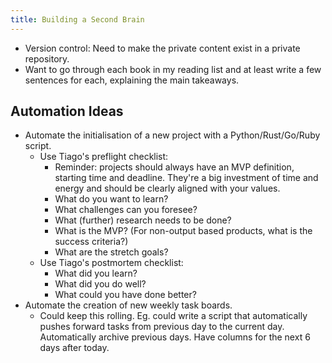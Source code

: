 ```yaml
---
title: Building a Second Brain
---
```


- Version control: Need to make the private content exist in a private repository.
- Want to go through each book in my reading list and at least write a few sentences for each, explaining the main takeaways.

## Automation Ideas
- Automate the initialisation of a new project with a Python/Rust/Go/Ruby script.
	- Use Tiago's preflight checklist:
		- Reminder: projects should always have an MVP definition, starting time and deadline. They're a big investment of time and energy and should be clearly aligned with your values.
		- What do you want to learn?
		- What challenges can you foresee?
		- What (further) research needs to be done?
		- What is the MVP? (For non-output based products, what is the success criteria?)
		- What are the stretch goals?
	- Use Tiago's postmortem checklist:
		- What did you learn?
		- What did you do well?
		- What could you have done better?
- Automate the creation of new weekly task boards.
    - Could keep this rolling. Eg. could write a script that automatically pushes forward tasks from previous day to the current day. Automatically archive previous days. Have columns for the next 6 days after today. 
